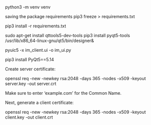 

python3 -m venv venv

saving the package requirements
pip3 freeze > requirements.txt

pip3 install -r requirements.txt



sudo apt-get install qttools5-dev-tools
pip3 install pyqt5-tools
/usr/lib/x86_64-linux-gnu/qt5/bin/designer&

pyuic5 -x im_client.ui -o im_ui.py



pip3 install PyQt5==5.14


Create server certificate:

openssl req -new -newkey rsa:2048 -days 365 -nodes -x509 -keyout server.key -out server.crt

Make sure to enter ‘example.com’ for the Common Name.

Next, generate a client certificate:

openssl req -new -newkey rsa:2048 -days 365 -nodes -x509 -keyout client.key -out client.crt

